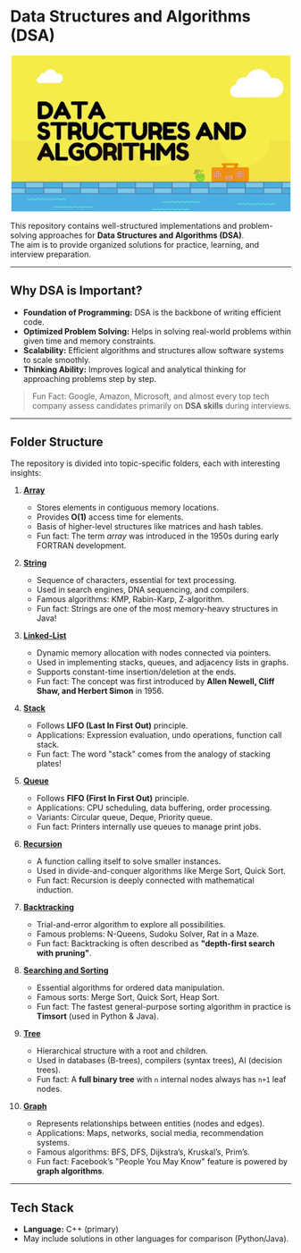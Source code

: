 #  Data Structures and Algorithms (DSA)

<p align="center">
  <img src="./Images-Doc/DSA.png" alt="DSA" width="500px" />
</p>


This repository contains well-structured implementations and problem-solving approaches for **Data Structures and Algorithms (DSA)**.  
The aim is to provide organized solutions for practice, learning, and interview preparation.

---

##  Why DSA is Important?

- **Foundation of Programming:** DSA is the backbone of writing efficient code.  
- **Optimized Problem Solving:** Helps in solving real-world problems within given time and memory constraints.  
- **Scalability:** Efficient algorithms and structures allow software systems to scale smoothly.  
- **Thinking Ability:** Improves logical and analytical thinking for approaching problems step by step.

>  Fun Fact: Google, Amazon, Microsoft, and almost every top tech company assess candidates primarily on **DSA skills** during interviews.

---

##  Folder Structure

The repository is divided into topic-specific folders, each with interesting insights:

1. [**Array**](./Array)  
   - Stores elements in contiguous memory locations.  
   - Provides **O(1)** access time for elements.  
   - Basis of higher-level structures like matrices and hash tables.  
   - Fun fact: The term *array* was introduced in the 1950s during early FORTRAN development.  

2. [**String**](./String)  
   - Sequence of characters, essential for text processing.  
   - Used in search engines, DNA sequencing, and compilers.  
   - Famous algorithms: KMP, Rabin-Karp, Z-algorithm.  
   - Fun fact: Strings are one of the most memory-heavy structures in Java!  

3. [**Linked-List**](./Linked-List)  
   - Dynamic memory allocation with nodes connected via pointers.  
   - Used in implementing stacks, queues, and adjacency lists in graphs.  
   - Supports constant-time insertion/deletion at the ends.  
   - Fun fact: The concept was first introduced by **Allen Newell, Cliff Shaw, and Herbert Simon** in 1956.  

4. [**Stack**](./Stack)  
   - Follows **LIFO (Last In First Out)** principle.  
   - Applications: Expression evaluation, undo operations, function call stack.  
   - Fun fact: The word "stack" comes from the analogy of stacking plates!  

5. [**Queue**](./Queue)  
   - Follows **FIFO (First In First Out)** principle.  
   - Applications: CPU scheduling, data buffering, order processing.  
   - Variants: Circular queue, Deque, Priority queue.  
   - Fun fact: Printers internally use queues to manage print jobs.  

6. [**Recursion**](./Recursion)  
   - A function calling itself to solve smaller instances.  
   - Used in divide-and-conquer algorithms like Merge Sort, Quick Sort.  
   - Fun fact: Recursion is deeply connected with mathematical induction.  

7. [**Backtracking**](./Backtracking)  
   - Trial-and-error algorithm to explore all possibilities.  
   - Famous problems: N-Queens, Sudoku Solver, Rat in a Maze.  
   - Fun fact: Backtracking is often described as **"depth-first search with pruning"**.  

8. [**Searching and Sorting**](./Searching%20and%20Sorting)  
   - Essential algorithms for ordered data manipulation.  
   - Famous sorts: Merge Sort, Quick Sort, Heap Sort.  
   - Fun fact: The fastest general-purpose sorting algorithm in practice is **Timsort** (used in Python & Java).  

9. [**Tree**](./Tree)  
   - Hierarchical structure with a root and children.  
   - Used in databases (B-trees), compilers (syntax trees), AI (decision trees).  
   - Fun fact: A **full binary tree** with `n` internal nodes always has `n+1` leaf nodes.  

10. [**Graph**](./Graph)  
    - Represents relationships between entities (nodes and edges).  
    - Applications: Maps, networks, social media, recommendation systems.  
    - Famous algorithms: BFS, DFS, Dijkstra’s, Kruskal’s, Prim’s.  
    - Fun fact: Facebook’s "People You May Know" feature is powered by **graph algorithms**.  

---

##  Tech Stack
- **Language:** C++ (primary)  
- May include solutions in other languages for comparison (Python/Java).  
